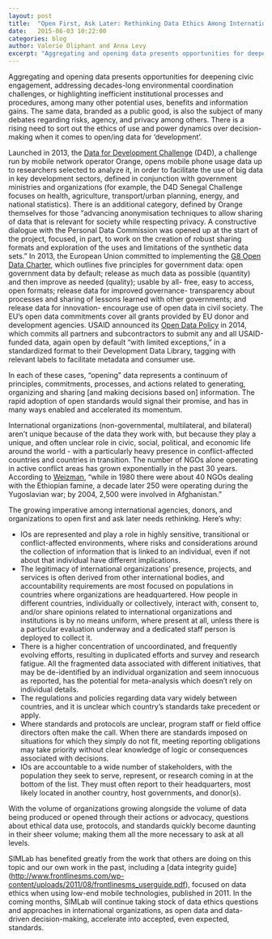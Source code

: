 ```yaml
---
layout: post
title:  "Open First, Ask Later: Rethinking Data Ethics Among International Agencies, Donors, and NGOs"
date:   2015-06-03 10:22:00
categories: blog
author: Valerie Oliphant and Anna Levy
excerpt: "Aggregating and opening data presents opportunities for deepening civic engagement, addressing decades-long environmental coordination challenges, or highlighting inefficient institutional processes and procedures, among many other potential uses, benefits and information gains. The same data, branded as a public good, is also the subject of many debates regarding risks, agency, and privacy among others. There is a rising need to sort out the ethics of use and power dynamics over decision-making when it comes to open/ing data for ‘development’."
---
```

Aggregating and opening data presents opportunities for deepening civic engagement, addressing decades-long environmental coordination challenges, or highlighting inefficient institutional processes and procedures, among many other potential uses, benefits and information gains. The same data, branded as a public good, is also the subject of many debates regarding risks, agency, and privacy among others. There is a rising need to sort out the ethics of use and power dynamics over decision-making when it comes to open/ing data for ‘development’.

Launched in 2013, the [Data for Development Challenge](http://www.d4d.orange.com/en/home) (D4D), a challenge run by mobile network operator Orange, opens mobile phone usage data up to researchers selected to analyze it,  in order to facilitate the use of big data in key development sectors, defined in conjunction with government ministries and organizations (for example, the D4D Senegal Challenge focuses on health, agriculture, transport/urban planning, energy, and national statistics). There is an additional category, defined by Orange themselves for those “advancing anonymisation techniques to allow sharing of data that is relevant for society while respecting privacy. A constructive dialogue with the Personal Data Commission was opened up at the start of the project, focused, in part, to work on the creation of robust sharing formats and exploration of the uses and limitations of the synthetic data sets.” In 2013, the European Union committed to implementing the [G8 Open Data Charter](https://www.gov.uk/government/publications/open-data-charter/g8-open-data-charter-and-technical-annex), which outlines five principles for government data: open government data by default; release as much data as possible (quantity) and then improve as needed (quality); usable by all- free, easy to access, open formats; release data for improved governance- transparency about processes and sharing of lessons learned with other governments; and release data for innovation- encourage use of open data in civil society. The EU’s open data commitments cover all grants provided by EU donor and development agencies. USAID announced its [Open Data Policy](http://blog.usaid.gov/2014/10/announcing-usaids-open-data-policy/) in 2014, which commits all partners and subcontractors to submit any and all USAID-funded data, again open by default “with limited exceptions,” in a standardized format to their Development Data Library, tagging with relevant labels to facilitate metadata and consumer use.  

In each of these cases, “opening” data represents a continuum of principles, commitments, processes, and actions related to generating, organizing and sharing [and making decisions based on] information. The rapid adoption of open standards would signal their promise, and has in many ways enabled and accelerated its momentum.

International organizations (non-governmental, multilateral, and bilateral) aren’t unique because of the data they work with, but because they play a unique, and often unclear role in civic, social, political, and economic life around the world - with a particularly heavy presence in conflict-affected countries and countries in transition. The number of NGOs alone operating in active conflict areas has grown exponentially in the past 30 years.  According to [Weizman](http://www.versobooks.com/books/532-the-least-of-all-possible-evils), “while in 1980 there were about 40 NGOs dealing with the Ethiopian famine, a decade later 250 were operating during the Yugoslavian war; by 2004, 2,500 were involved in Afghanistan.”  

The growing imperative among international agencies, donors, and organizations to open first and ask later needs rethinking. Here’s why:

* IOs are represented and play a role in highly sensitive, transitional or conflict-affected environments, where risks and considerations around the collection of information that is linked to an individual, even if not about that individual have different implications.  
* The legitimacy of international organizations’ presence, projects, and services is often derived from other international bodies, and accountability requirements are most focused on populations in countries where organizations are headquartered. How people in different countries, individually or collectively, interact with, consent to, and/or share opinions related to international organizations and institutions is by no means uniform, where present at all, unless there is a particular evaluation underway and a dedicated staff person is deployed to collect it.  
* There is a higher concentration of uncoordinated, and frequently evolving efforts, resulting in duplicated efforts and survey and research fatigue.  All the fragmented data associated with different initiatives, that may be de-identified by an individual organization and seem innocuous as reported, has the potential for meta-analysis which doesn’t rely on individual details.
* The regulations and policies regarding data vary widely between countries, and it is unclear which country’s standards take precedent or apply.
* Where standards and protocols are unclear, program staff or field office directors often make the call.  When there are standards imposed on situations for which they simply do not fit, meeting reporting obligations may take priority without clear knowledge of logic or consequences associated with decisions.  
* IOs are accountable to a wide number of stakeholders, with the population they seek to serve, represent, or research coming in at the bottom of the list. They must often report to their headquarters, most likely located in another country, host governments, and donor(s).

With the volume of organizations growing alongside the volume of data being produced or opened through their actions or advocacy, questions about ethical data use, protocols, and standards quickly become daunting in their sheer volume; making them all the more necessary to ask at all levels. 

SIMLab has benefited greatly from the work that others are doing on this topic and our own work in the past, including a [data integrity guide] (http://www.frontlinesms.com/wp-content/uploads/2011/08/frontlinesms_userguide.pdf), focused on data ethics when using low-end mobile technologies, published in 2011.  In the coming months, SIMLab will continue taking stock of data ethics questions and approaches in international organizations, as open data and data-driven decision-making, accelerate into accepted, even expected, standards. 